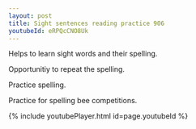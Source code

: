 ```yaml
---
layout: post
title: Sight sentences reading practice 906
youtubeId: eRPQcCNO8Uk
---
```

 
 
Helps to learn sight words and their spelling.

Opportunitiy to repeat the spelling. 

Practice spelling. 
 
Practice for spelling bee competitions. 
 
{% include youtubePlayer.html id=page.youtubeId %}
 
 
